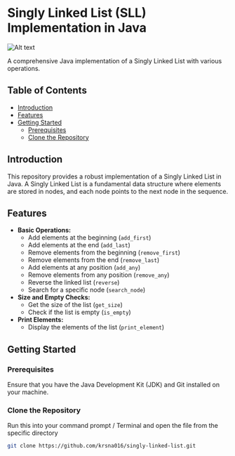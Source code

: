 # Singly Linked List (SLL) Implementation in Java
![Alt text](https://media.geeksforgeeks.org/wp-content/uploads/20220816144425/LLdrawio.png)

A comprehensive Java implementation of a Singly Linked List with various operations.

## Table of Contents

- [Introduction](#introduction)
- [Features](#features)
- [Getting Started](#getting-started)
  - [Prerequisites](#prerequisites)
  - [Clone the Repository](#clone-the-repository)

## Introduction

This repository provides a robust implementation of a Singly Linked List in Java. A Singly Linked List is a fundamental data structure where elements are stored in nodes, and each node points to the next node in the sequence.

## Features

- **Basic Operations:**
  - Add elements at the beginning (`add_first`)
  - Add elements at the end (`add_last`)
  - Remove elements from the beginning (`remove_first`)
  - Remove elements from the end (`remove_last`)
  - Add elements at any position (`add_any`)
  - Remove elements from any position (`remove_any`)
  - Reverse the linked list (`reverse`)
  - Search for a specific node (`search_node`)
- **Size and Empty Checks:**
  - Get the size of the list (`get_size`)
  - Check if the list is empty (`is_empty`)
- **Print Elements:**
  - Display the elements of the list (`print_element`)

## Getting Started

### Prerequisites

Ensure that you have the Java Development Kit (JDK) and Git installed on your machine.

### Clone the Repository

Run this into your command prompt / Terminal and open the file from the specific directory
```bash
git clone https://github.com/krsna016/singly-linked-list.git
